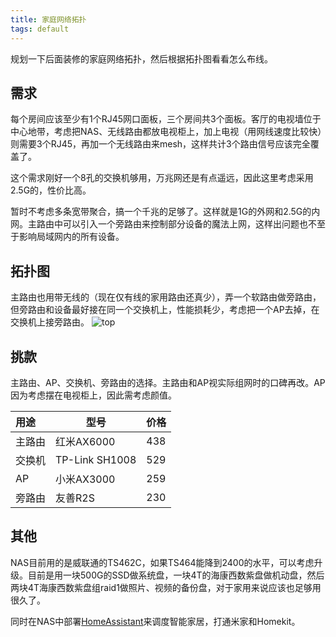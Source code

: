 ```yaml
---
title: 家庭网络拓扑
tags: default
---
```


规划一下后面装修的家庭网络拓扑，然后根据拓扑图看看怎么布线。

## 需求

每个房间应该至少有1个RJ45网口面板，三个房间共3个面板。客厅的电视墙位于中心地带，考虑把NAS、无线路由都放电视柜上，加上电视（用网线速度比较快）则需要3个RJ45，再加一个无线路由来mesh，这样共计3个路由信号应该完全覆盖了。

这个需求刚好一个8孔的交换机够用，万兆网还是有点遥远，因此这里考虑采用2.5G的，性价比高。

暂时不考虑多条宽带聚合，搞一个千兆的足够了。这样就是1G的外网和2.5G的内网。主路由中可以引入一个旁路由来控制部分设备的魔法上网，这样出问题也不至于影响局域网内的所有设备。

## 拓扑图
主路由也用带无线的（现在仅有线的家用路由还真少），弄一个软路由做旁路由，但旁路由和设备最好接在同一个交换机上，性能损耗少，考虑把一个AP去掉，在交换机上接旁路由。
![top](https://raw.githubusercontent.com/pzweuj/pzweuj.github.io/refs/heads/master/downloads/images/network_topology.png)


## 挑款
主路由、AP、交换机、旁路由的选择。主路由和AP视实际组网时的口碑再改。AP因为考虑摆在电视柜上，因此需考虑颜值。

| 用途   | 型号           | 价格 |
| :----- | -------------- | ---- |
| 主路由 | 红米AX6000     | 438  |
| 交换机 | TP-Link SH1008 | 529  |
| AP     | 小米AX3000     | 259  |
| 旁路由 | 友善R2S        | 230  |


## 其他
NAS目前用的是威联通的TS462C，如果TS464能降到2400的水平，可以考虑升级。目前是用一块500G的SSD做系统盘，一块4T的海康西数紫盘做机动盘，然后两块4T海康西数紫盘组raid1做照片、视频的备份盘，对于家用来说应该也足够用很久了。

同时在NAS中部署[HomeAssistant](https://www.home-assistant.io/)来调度智能家居，打通米家和Homekit。

